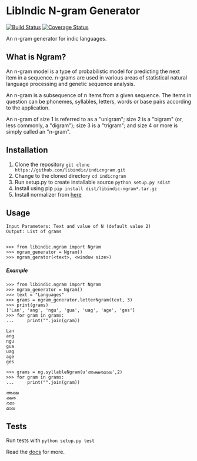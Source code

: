 # LibIndic N-gram Generator
[![Build Status](https://travis-ci.org/libindic/indicngram.svg?branch=master)](https://travis-ci.org/libindic/indicngram)
[![Coverage Status](https://coveralls.io/repos/github/libindic/indicngram/badge.svg?branch=master)](https://coveralls.io/github/libindic/indicngram?branch=master)

An n-gram generator for indic languages.

## What is Ngram?

An n-gram model is a type of probabilistic model for predicting the
next item in a sequence.  n-grams are used in various areas of
statistical natural language processing and genetic sequence analysis.

An n-gram is a subsequence of n items from a given sequence.  The
items in question can be phonemes, syllables, letters, words or base
pairs according to the application. 

An n-gram of size 1 is referred to as a "unigram"; size 2 is a
"bigram" (or, less commonly, a "digram"); size 3 is a "trigram"; and
size 4 or more is simply called an "n-gram".


## Installation
1. Clone the repository `git clone https://github.com/libindic/indicngram.git`
2. Change to the cloned directory `cd indicngram`
3. Run setup.py to create installable source `python setup.py sdist`
4. Install using pip `pip install dist/libindic-ngram*.tar.gz`
5. Install normalizer from [here](https://github.com/libindic/normalizer)

## Usage
```
Input Parameters: Text and value of N (default value 2)
Output: List of grams


>>> from libindic.ngram import Ngram
>>> ngram_generator = Ngram()
>>> ngram_gerator(<text>, <window size>)
```

##### Example
```
>>> from libindic.ngram import Ngram
>>> ngram_generator = Ngram()
>>> text = "Languages"
>>> grams = ngram_generator.letterNgram(text, 3)
>>> print(grams)
['Lan', 'ang', 'ngu', 'gua', 'uag', 'age', 'ges']
>>> for gram in grams:
...     print("".join(gram))

Lan
ang
ngu
gua
uag
age
ges

>>> grams = ng.syllableNgram(u'അക്ഷരമാല',2)
>>> for gram in grams:
...     print("".join(gram))

അക്ഷ
ക്ഷര
രമാ
മാല

```
## Tests
Run tests with ``python setup.py test``

Read the [docs](http://indicngram.rtfd.org) for more.

